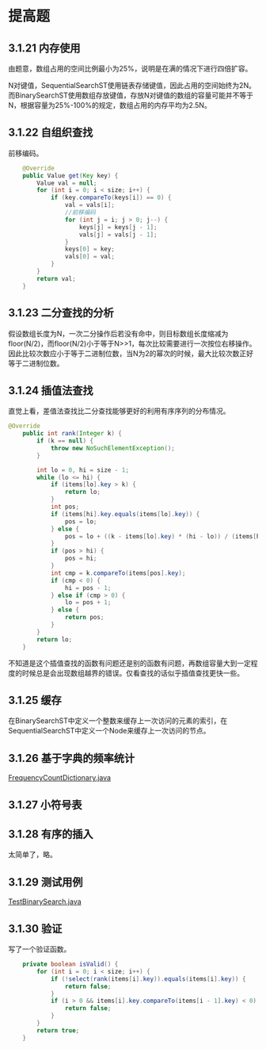 # 提高题

## 3.1.21 内存使用

由题意，数组占用的空间比例最小为25%，说明是在满的情况下进行四倍扩容。

N对键值，SequentialSearchST使用链表存储键值，因此占用的空间始终为2N。而BinarySearchST使用数组存放键值，存放N对键值的数组的容量可能并不等于N，根据容量为25%-100%的规定，数组占用的内存平均为2.5N。

## 3.1.22 自组织查找

前移编码。

```java
    @Override
    public Value get(Key key) {
        Value val = null;
        for (int i = 0; i < size; i++) {
            if (key.compareTo(keys[i]) == 0) {
                val = vals[i];
                //前移编码
                for (int j = i; j > 0; j--) {
                    keys[j] = keys[j - 1];
                    vals[j] = vals[j - 1];
                }
                keys[0] = key;
                vals[0] = val;
            }
        }
        return val;
    }
```

## 3.1.23 二分查找的分析

假设数组长度为N，一次二分操作后若没有命中，则目标数组长度缩减为floor(N/2)，而floor(N/2)小于等于N>>1，每次比较需要进行一次按位右移操作。因此比较次数应小于等于二进制位数，当N为2的幂次的时候，最大比较次数正好等于二进制位数。

## 3.1.24 插值法查找

直觉上看，差值法查找比二分查找能够更好的利用有序序列的分布情况。

```java
@Override
    public int rank(Integer k) {
        if (k == null) {
            throw new NoSuchElementException();
        }

        int lo = 0, hi = size - 1;
        while (lo <= hi) {
            if (items[lo].key > k) {
                return lo;
            }
            int pos;
            if (items[hi].key.equals(items[lo].key)) {
                pos = lo;
            } else {
                pos = lo + ((k - items[lo].key) * (hi - lo)) / (items[hi].key - items[lo].key);
            }
            if (pos > hi) {
                pos = hi;
            }
            int cmp = k.compareTo(items[pos].key);
            if (cmp < 0) {
                hi = pos - 1;
            } else if (cmp > 0) {
                lo = pos + 1;
            } else {
                return pos;
            }
        }
        return lo;
    }
```

不知道是这个插值查找的函数有问题还是别的函数有问题，再数组容量大到一定程度的时候总是会出现数组越界的错误。仅看查找的话似乎插值查找更快一些。

## 3.1.25 缓存

在BinarySearchST中定义一个整数来缓存上一次访问的元素的索引，在SequentialSearchST中定义一个Node来缓存上一次访问的节点。

## 3.1.26 基于字典的频率统计

[FrequencyCountDictionary.java](https://github.com/Dokyme/algorithms_4th_exercises/blob/master/src/main/java/com/dokyme/alg4/searching/symbolTable/FrequencyCountDictionary.java)

## 3.1.27 小符号表

## 3.1.28 有序的插入

太简单了，略。

## 3.1.29 测试用例

[TestBinarySearch.java](https://github.com/Dokyme/algorithms_4th_exercises/blob/master/src/main/java/com/dokyme/alg4/searching/symbolTable/TestBinarySearch.java)

## 3.1.30 验证

写了一个验证函数。

```java
    private boolean isValid() {
        for (int i = 0; i < size; i++) {
            if (!select(rank(items[i].key)).equals(items[i].key)) {
                return false;
            }
            if (i > 0 && items[i].key.compareTo(items[i - 1].key) < 0) {
                return false;
            }
        }
        return true;
    }
```